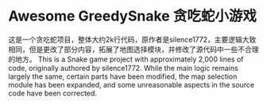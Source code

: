 # Awesome GreedySnake 贪吃蛇小游戏
这是一个贪吃蛇项目，整体大约2k行代码，原作者是silence1772，主要逻辑大致相同，但是更改了部分内容，拓展了地图选择模块，并修改了源代码中一些不合理的地方。
This is a Snake game project with approximately 2,000 lines of code, originally authored by silence1772. While the main logic remains largely the same, certain parts have been modified, the map selection module has been expanded, and some unreasonable aspects in the source code have been corrected.
